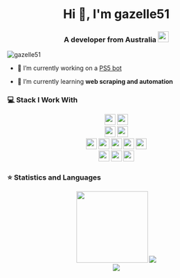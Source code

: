 <h1 align="center">Hi 👋, I'm gazelle51</h1>
<h3 align="center">A developer from Australia <img src="https://img-premium.flaticon.com/png/512/3809/premium/3809824.png?token=exp=1632807057~hmac=4f9157b785e58c79d8d36a0b15ea0c17" width="25"/> </h3>
<p align="left"> <img src="https://komarev.com/ghpvc/?username=gazelle51&color=FD6F96" alt="gazelle51" /> </p>

- 🔭 I’m currently working on a [PS5 bot](https://github.com/gazelle51/ps5-scalper)

- 🌱 I’m currently learning **web scraping and automation**

### 💻 Stack I Work With

<p  align="center">
  
<!--
GitHub
 Docker
heroku
IBM Cloud
JavaScript
Nodejs
MongoDB
MySQL
Git
YAML
JSON
Markdown
Windows
Linux
MacOS
https://github.com/devicons/devicon/tree/master/icons
-->

<!-- Programming Languages -->
<img src="https://img.shields.io/badge/JavaScript-F7DF1E?style=for-the-badge&logo=javascript&logoColor=black" height="25">
<img src="https://img.shields.io/badge/Python-3776AB?style=for-the-badge&logo=python&logoColor=white" height="25">
  
<!-- Databases -->
<br>
<img src="https://img.shields.io/badge/MongoDB-4EA94B?style=for-the-badge&logo=mongodb&logoColor=white" height="25">
<img src="https://img.shields.io/badge/MySQL-00000F?style=for-the-badge&logo=mysql&logoColor=white" height="25">

<!-- Dev Tools -->
<br>
<img src="https://img.shields.io/badge/Visual_Studio_Code-0078D4?style=for-the-badge&logo=visual%20studio%20code&logoColor=white" height="25">
<img src="https://img.shields.io/badge/Postman-FF6C37?style=for-the-badge&logo=Postman&logoColor=white" height="25">
<img src="https://img.shields.io/badge/Git-F05032?style=for-the-badge&logo=git&logoColor=white" height="25">
<img src="https://img.shields.io/badge/jupyter-F3631D.svg?&style=for-the-badge&logo=jupyter&logoColor=white" height="25"/>
<img src="https://img.shields.io/badge/latex-008080.svg?&style=for-the-badge&logo=latex&logoColor=white" height="25"/>

<!-- Frameworks -->
<br>
<img src="https://img.shields.io/badge/Express.js-000000?style=for-the-badge&logo=Supabase&logoColor=white" height="25">
<img src="https://img.shields.io/badge/Node.js-43853D?style=for-the-badge&logo=node-dot-js&logoColor=white" height="25">
<img src="https://img.shields.io/badge/Flask-000000?style=for-the-badge&logo=flask&logoColor=white" height="25">

</p>

### ⭐ Statistics and Languages

<p align="center">
  
  <img height=165 src="https://github-readme-stats.vercel.app/api?username=gazelle51&show_icons=true&count_private=true&theme=dracula" />
  <img src="https://github-readme-stats.vercel.app/api/top-langs/?username=gazelle51&layout=compact&count_private=true&theme=dracula" />
  
  <br>  
  <img src="https://github-readme-streak-stats.herokuapp.com/?user=gazelle51&count_private=true&theme=dracula" />
  
</p>

<!--

For ICON With Text
    https://img.shields.io/badge/HereText-FF9800.svg?&style=for-the-badge&logo=HereIconName&logoColor=white

For County Flag ICOn
    https://www.flaticon.com/

For ICON Idea
    https://simpleicons.org/

-->
